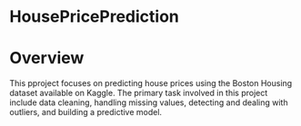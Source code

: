 # HousePricePrediction
# Overview
This pproject focuses on predicting house prices using the Boston Housing dataset available on Kaggle. The primary task involved in this project include data cleaning, handling missing values, detecting and dealing with outliers, and building a predictive model. 
